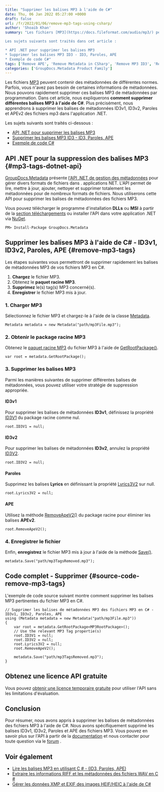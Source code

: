 ```yaml
---
title: "Supprimer les balises MP3 à l'aide de C#"
date: Thu, 06 Jan 2022 05:27:00 +0000
draft: false
url: /fr/2022/01/06/remove-mp3-tags-using-csharp/
author: 'Shoaib Khan'
summary: "Les fichiers [MP3](https://docs.fileformat.com/audio/mp3/) peuvent contenir des métadonnées de différentes normes. Parfois, vous n'avez pas besoin de certaines informations de métadonnées. Nous pouvons rapidement supprimer ces balises MP3 de métadonnées par programmation. Dans cet article, nous expliquerons **comment supprimer différentes balises MP3 à l'aide de C#**. Plus précisément, nous apprendrons à supprimer les balises de métadonnées ID3v1, ID3v2, Paroles et APEv2 des fichiers mp3 dans l'application .NET.

Les sujets suivants sont traités dans cet article :

* API .NET pour supprimer les balises MP3
* Supprimer les balises MP3 ID3 - ID3, Paroles, APE
* Exemple de code C#"
tags: ['Remove APE', 'Remove Metadata in CSharp', 'Remove MP3 ID3', 'Remove MP3 Metadata', 'Remove MP3 Tags', 'Remove MP3 Tags in CSharp']
categories: ['GroupDocs.Metadata Product Family']
---
```


Les fichiers [MP3](https://docs.fileformat.com/audio/mp3/) peuvent contenir des métadonnées de différentes normes. Parfois, vous n'avez pas besoin de certaines informations de métadonnées. Nous pouvons rapidement supprimer ces balises MP3 de métadonnées par programmation. Dans cet article, nous expliquerons **comment supprimer différentes balises MP3 à l'aide de C#**. Plus précisément, nous apprendrons à supprimer les balises de métadonnées ID3v1, ID3v2, Paroles et APEv2 des fichiers mp3 dans l'application .NET.

Les sujets suivants sont traités ci-dessous :

* [API .NET pour supprimer les balises MP3](#mp3-tags-dotnet-api)
* [Supprimer les balises MP3 ID3 - ID3, Paroles, APE](#remove-mp3-tags)
* [Exemple de code C#](#source-code-remove-mp3-tags)

## API .NET pour la suppression des balises MP3 {#mp3-tags-dotnet-api}

[GroupDocs.Metadata](https://products.groupdocs.com/metadata) présente [l'API .NET de gestion des métadonnées](https://products.groupdocs.com/metadata/net/) pour gérer divers formats de fichiers dans . applications NET. L'API permet de lire, mettre à jour, ajouter, nettoyer et supprimer totalement les métadonnées pour de nombreux formats de fichiers. Nous utiliserons cette API pour supprimer les balises de métadonnées des fichiers MP3.

Vous pouvez télécharger le programme d'installation **DLLs** ou **MSI** à partir de la [section téléchargements](https://downloads.groupdocs.com/metadata) ou installer l'API dans votre application .NET via [NuGet](https://www.nuget.org/packages/groupdocs.metadata).

```
PM> Install-Package GroupDocs.Metadata
```

## Supprimer les balises MP3 à l'aide de C# - ID3v1, ID3v2, Paroles, APE {#remove-mp3-tags}

Les étapes suivantes vous permettront de supprimer rapidement les balises de métadonnées MP3 de vos fichiers MP3 en C#.

1. **Chargez** le fichier MP3.
2. Obtenez le **paquet racine MP3**.
3. **Supprimez** le(s) tag(s) MP3 concerné(s).
4. **Enregistrer** le fichier MP3 mis à jour.

### 1\. **Charger MP3**

Sélectionnez le fichier MP3 et chargez-le à l'aide de la classe [Metadata](https://apireference.groupdocs.com/metadata/net/groupdocs.metadata/metadata).

```
Metadata metadata = new Metadata("path/mp3File.mp3");
```

### 2\. Obtenir le package racine MP3

Obtenez le [paquet racine MP3](https://apireference.groupdocs.com/metadata/net/groupdocs.metadata.formats.audio/mp3rootpackage) du fichier MP3 à l'aide de [GetRootPackage()](https://apireference.groupdocs.com/metadata/net/groupdocs.metadata/metadata/methods/getrootpackage/index).

```
var root = metadata.GetRootPackage();
```

### 3\. Supprimer les balises MP3

Parmi les manières suivantes de supprimer différentes balises de métadonnées, vous pouvez utiliser votre stratégie de suppression appropriée.

#### **ID3v**1

Pour supprimer les balises de métadonnées **ID3v1**, définissez la propriété [ID3V1](https://apireference.groupdocs.com/metadata/net/groupdocs.metadata.formats.audio/mp3rootpackage/properties/id3v1) du package racine comme nul.

```
root.ID3V1 = null;
```

#### **ID3v2**

Pour supprimer les balises de métadonnées **ID3v2**, annulez la propriété [ID3V2](https://apireference.groupdocs.com/metadata/net/groupdocs.metadata.formats.audio/mp3rootpackage/properties/id3v2).

```
root.ID3V2 = null;
```

#### **Paroles**

Supprimez les balises **Lyrics** en définissant la propriété [Lyrics3V2](https://apireference.groupdocs.com/metadata/net/groupdocs.metadata.formats.audio/mp3rootpackage/properties/lyrics3v2) sur null.

```
root.Lyrics3V2 = null;
```

#### **APE**

Utilisez la méthode [RemoveApeV2()](https://apireference.groupdocs.com/metadata/net/groupdocs.metadata.formats.audio/mp3rootpackage/methods/removeapev2) du package racine pour éliminer les balises **APEv2**.

```
root.RemoveApeV2();
```

### 4\. Enregistrer le fichier

Enfin, **enregistrez** le fichier MP3 mis à jour à l'aide de la méthode [Save()](https://apireference.groupdocs.com/metadata/net/groupdocs.metadata/metadata/methods/save/index).

```
metadata.Save("path/mp3TagsRemoved.mp3");
```

## Code complet - Supprimer {#source-code-remove-mp3-tags}

L'exemple de code source suivant montre comment supprimer les balises MP3 pertinentes du fichier MP3 en C#.

```
// Supprimer les balises de métadonnées MP3 des fichiers MP3 en C# - ID3v1, ID3v2, Paroles, APE
using (Metadata metadata = new Metadata("path/mp3File.mp3"))
{
    var root = metadata.GetRootPackage<MP3RootPackage>();
    // Use the relevant MP3 Tag propertie(s)
    root.ID3V1 = null;
    root.ID3V2 = null;
    root.Lyrics3V2 = null;
    root.RemoveApeV2();

    metadata.Save("path/mp3TagsRemoved.mp3");
}
```

## Obtenez une licence API gratuite

Vous pouvez [obtenir une licence temporaire gratuite](https://purchase.groupdocs.com/temporary-license) pour utiliser l'API sans les limitations d'évaluation.

## Conclusion

Pour résumer, nous avons appris à supprimer les balises de métadonnées des fichiers MP3 à l'aide de C#. Nous avons spécifiquement supprimé les balises ID3v1, ID3v2, Paroles et APE des fichiers MP3. Vous pouvez en savoir plus sur l'API à partir de la [documentation](https://docs.groupdocs.com/metadata/net/) et nous contacter pour toute question via le [forum](https://forum.groupdocs.com/) .

## Voir également

* [Lire les balises MP3 en utilisant C # - (ID3, Paroles, APE)](https://blog.groupdocs.com/2022/01/22/read-mp3-tags-using-csharp/)
* [Extraire les informations RIFF et les métadonnées des fichiers WAV en C #](https://blog.groupdocs.com/2021/03/05/extract-riff-info-and-metadata-of-wav-files-in-csharp/ )
* [Gérer les données XMP et EXIF des images HEIF/HEIC à l'aide de C#](https://blog.groupdocs.com/2021/07/17/manage-xmp-and-exif-data-of-heif-heic-images-using-csharp/)





